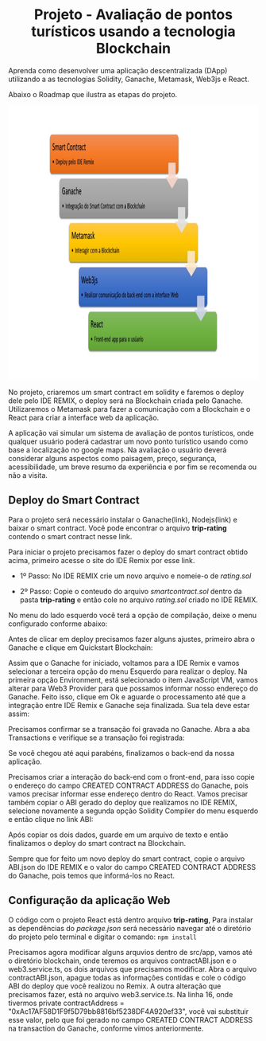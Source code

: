 <h1 align="center">Projeto - Avaliação de pontos turísticos usando a tecnologia Blockchain</h1>

Aprenda como desenvolver uma aplicação descentralizada (DApp) utilizando 
a as tecnologias Solidity, Ganache, Metamask, Web3js e React.

Abaixo o Roadmap que ilustra as etapas do projeto.

<img src="roadmap.jpg" alt="roadmap" width="1100" height="550">

No projeto, criaremos um smart contract em solidity e faremos o deploy dele pelo IDE REMIX, o deploy será na Blockchain criada pelo Ganache.
Utilizaremos o Metamask para fazer a comunicação com a Blockchain e o React para criar a interface web da aplicação. 

A aplicação vai simular um sistema de avaliação de pontos turísticos, onde qualquer usuário poderá cadastrar um novo ponto turístico usando como base a localização no google maps. Na avaliação o usuário deverá considerar alguns aspectos como paisagem, preço, segurança, acessibilidade, um breve resumo da experiência e por fim se recomenda ou não a visita.


## Deploy do Smart Contract

Para o projeto será necessário instalar o Ganache(link), Nodejs(link) e baixar o smart contract.
Você pode encontrar o arquivo **trip-rating** contendo o smart contract nesse link. 

Para iniciar o projeto precisamos fazer o deploy do smart contract obtido acima, primeiro acesse o site do IDE Remix por esse link.

- 1º Passo:
No IDE REMIX crie um novo arquivo e nomeie-o de _rating.sol_

- 2º Passo:
Copie o conteudo do arquivo _smartcontract.sol_ dentro da pasta **trip-rating** e então cole no arquivo _rating.sol_ criado no IDE REMIX.

No menu do lado esquerdo você terá a opção de compilação, deixe o menu configurado conforme abaixo:





Antes de clicar em deploy precisamos fazer alguns ajustes, primeiro abra o Ganache e clique em Quickstart Blockchain:





Assim que o Ganache for iniciado, voltamos para a IDE Remix e vamos selecionar a terceira opção do menu Esquerdo para realizar o deploy. 
Na primeira opção Environment, está selecionado o item JavaScript VM, vamos alterar para Web3 Provider para que possamos informar nosso endereço do Ganache. 
Feito isso, clique em Ok e aguarde o processamento até que a integração entre IDE Remix e Ganache seja finalizada. Sua tela deve estar assim:







Precisamos confirmar se a transação foi gravada no Ganache. Abra a aba Transactions e verifique se a transação foi registrada:







Se você chegou até aqui parabéns, finalizamos o back-end da nossa aplicação. 

Precisamos criar a interação do back-end com o front-end, para isso copie o endereço do campo CREATED CONTRACT ADDRESS do Ganache, pois vamos precisar informar esse endereço dentro do React. Vamos precisar também copiar o ABI gerado do deploy que realizamos no IDE REMIX, selecione novamente a segunda opção Solidity Compiler do menu esquerdo e 
então clique no link ABI:







Após copiar os dois dados, guarde em um arquivo de texto e então finalizamos o deploy do smart contract na Blockchain.

Sempre que for feito um novo deploy do smart contract, copie o arquivo ABI.json do IDE REMIX e o valor do campo CREATED CONTRACT ADDRESS do Ganache, pois temos que informá-los no React.


## Configuração da aplicação Web

O código com o projeto React está dentro arquivo **trip-rating**, Para instalar as dependências do _package.json_ será necessário navegar até o diretório do projeto pelo terminal e digitar o comando:
``
npm install
``

Precisamos agora modificar alguns arquvios dentro de src/app, vamos até o 
diretório blockchain, onde teremos os arquivos contractABI.json e o web3.service.ts, os dois 
arquivos que precisamos modificar. Abra o arquivo contractABI.json, apague todas as 
informações contidas e cole o código ABI do deploy que você realizou no Remix. A outra 
alteração que precisamos fazer, está no arquivo web3.service.ts. Na linha 16, onde tivermos 
private contractAddress = "0xAc17AF58D1F9f5D79bb8816bf5238DF4A920ef33", você vai 
substituir esse valor, pelo que foi gerado no campo CREATED CONTRACT ADDRESS na 
transaction do Ganache, conforme vimos anteriormente.













